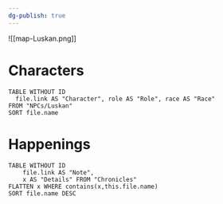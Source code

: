 ```yaml
---
dg-publish: true
---
```

![[map-Luskan.png]]

# Characters

```dataview 
TABLE WITHOUT ID
  file.link AS "Character", role AS "Role", race AS "Race"
FROM "NPCs/Luskan"
SORT file.name
```

# Happenings
```dataview
TABLE WITHOUT ID
	file.link AS "Note", 
	x AS "Details" FROM "Chronicles"
FLATTEN x WHERE contains(x,this.file.name) 
SORT file.name DESC
```

